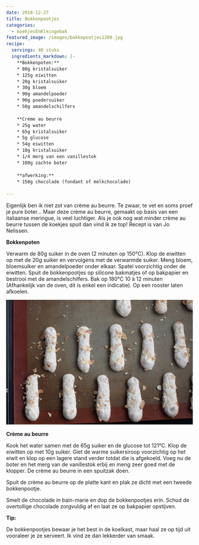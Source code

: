```yaml
---
date: 2018-12-27
title: Bokkenpootjes
categories:
  - koekjesEnKleingebak
featured_image: /images/bokkepootjes1200.jpg
recipe:
  servings: 40 stuks
  ingredients_markdown: |-
    **Bokkenpoten:**
    * 80g kristalsuiker 
    * 125g eiwitten
    * 20g kristalsuiker
    * 30g bloem
    * 90g amandelpoeder
    * 90g poedersuiker
    * 50g amandelschilfers

    **Crėme au beurre
    * 25g water
    * 65g kristalsuiker
    * 5g glucose
    * 54g eiwitten
    * 10g kristalsuiker
    * 1/4 merg van een vanillestok 
    * 100g zachte boter

    **afwerking:**
    * 150g chocolade (fondant of melkchocolade)

---
```

Eigenlijk ben ik niet zot van crème au beurre.
Te zwaar, te vet en soms proef je pure boter…
Maar deze crème au beurre, gemaakt op basis van een italiaanse meringue, is veel luchtiger.
Als je ook nog wat minder crème au beurre tussen de koekjes spuit dan vind ik ze top!
Recept is van Jo Nelissen.

<!--more-->

**Bokkenpoten**

Verwarm de 80g suiker in de oven (2 minuten op 150°C).
Klop de eiwitten op met de 20g suiker en vervolgens met de verwarmde suiker.
Meng bloem, bloemsuiker en amandelpoeder onder elkaar.
Spatel voorzichtig onder de eiwitten.
Spuit de bokkenpootjes op silicone bakmatjes of op bakpapier en bestrooi met de amandelschilfers.
Bak op 180°C 10 à 12 minuten (Afhankelijk van de oven, dit is enkel een indicatie).
Op een rooster laten afkoelen.

![](/images/bokkepootjeshalffabrikaat1200.jpg)

**Crème au beurre**

Kook het water samen met de 65g suiker en de glucose tot 121°C.
Klop de eiwitten op met 10g suiker.
Giet de warme suikersiroop voorzichtig op het eiwit en klop op een lagere stand verder totdat die is afgekoeld.
Voeg nu de boter en het merg van de vanillestok erbij en meng zeer goed met de klopper.
De crème au beurre in een spuitzak doen.

Spuit de crème au beurre op de platte kant en plak ze dicht met een tweede bokkenpootje.

Smelt de chocolade in bain-marie en dop de bokkenpootjes erin.
Schud de overtollige chocolade zorgvuldig af en laat ze op bakpapier opstijven.


<b>Tip: </b>

De bokkenpootjes bewaar je het best in de koelkast, maar haal ze op tijd uit vooraleer je ze serveert.
Ik vind ze dan lekkerder van smaak. 





